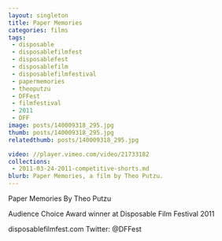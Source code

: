 ```yaml
---
layout: singleton
title: Paper Memories
categories: films
tags:
 - disposable
 - disposablefilmfest
 - disposablefest
 - disposablefilm
 - disposablefilmfestival
 - papermemories
 - theoputzu
 - DFFest
 - filmfestival
 - 2011
 - DFF
image: posts/140009318_295.jpg
thumb: posts/140009318_295.jpg
relatedthumb: posts/140009318_295.jpg

video: //player.vimeo.com/video/21733182
collections:
 - 2011-03-24-2011-competitive-shorts.md
blurb: Paper Memories, a film by Theo Putzu.
---
```


Paper Memories
By Theo Putzu

Audience Choice Award winner at Disposable Film Festival 2011

disposablefilmfest.com
Twitter: @DFFest